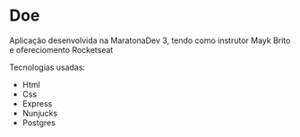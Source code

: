 # Doe

Aplicação desenvolvida na MaratonaDev 3,
tendo como instrutor Mayk Brito e ofereciomento Rocketseat

Tecnologias usadas:

* Html
* Css
* Express
* Nunjucks
* Postgres
